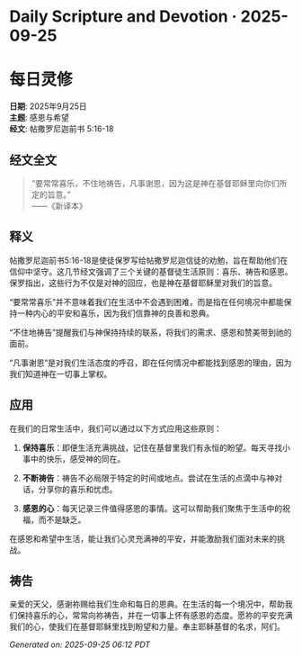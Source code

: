 # Daily Scripture and Devotion · 2025-09-25

# 每日灵修

**日期**: 2025年9月25日  
**主题**: 感恩与希望  
**经文**: 帖撒罗尼迦前书 5:16-18

## 经文全文

> “要常常喜乐，不住地祷告，凡事谢恩，因为这是神在基督耶稣里向你们所定的旨意。”  
> ——《新译本》

## 释义

帖撒罗尼迦前书5:16-18是使徒保罗写给帖撒罗尼迦信徒的劝勉，旨在帮助他们在信仰中坚守。这几节经文强调了三个关键的基督徒生活原则：喜乐、祷告和感恩。保罗指出，这些行为不仅是对神的回应，也是神在基督耶稣里对我们的旨意。

“要常常喜乐”并不意味着我们在生活中不会遇到困难，而是指在任何境况中都能保持一种内心的平安和喜乐，因为我们信靠神的良善和恩典。

“不住地祷告”提醒我们与神保持持续的联系，将我们的需求、感恩和赞美带到祂的面前。

“凡事谢恩”是对我们生活态度的呼召，即在任何情况中都能找到感恩的理由，因为我们知道神在一切事上掌权。

## 应用

在我们的日常生活中，我们可以通过以下方式应用这些原则：

1. **保持喜乐**：即便生活充满挑战，记住在基督里我们有永恒的盼望。每天寻找小事中的快乐，感受神的同在。

2. **不断祷告**：祷告不必局限于特定的时间或地点。尝试在生活的点滴中与神对话，分享你的喜乐和忧虑。

3. **感恩的心**：每天记录三件值得感恩的事情。这可以帮助我们聚焦于生活中的祝福，而不是缺乏。

在感恩和希望中生活，能让我们心灵充满神的平安，并能激励我们面对未来的挑战。

## 祷告

亲爱的天父，感谢祢赐给我们生命和每日的恩典。在生活的每一个境况中，帮助我们保持喜乐的心，常常向祢祷告，并在一切事上怀有感恩的态度。愿祢的平安充满我们的心，使我们在基督耶稣里找到盼望和力量。奉主耶稣基督的名求，阿们。

_Generated on: 2025-09-25 06:12 PDT_
